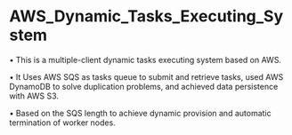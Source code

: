 AWS_Dynamic_Tasks_Executing_System
==================================
•	This is a multiple-client dynamic tasks executing system based on AWS.

•	It Uses AWS SQS as tasks queue to submit and retrieve tasks, used AWS DynamoDB to solve duplication problems, and achieved data persistence with AWS S3.

•	Based on the SQS length to achieve dynamic provision and automatic termination of worker nodes.
